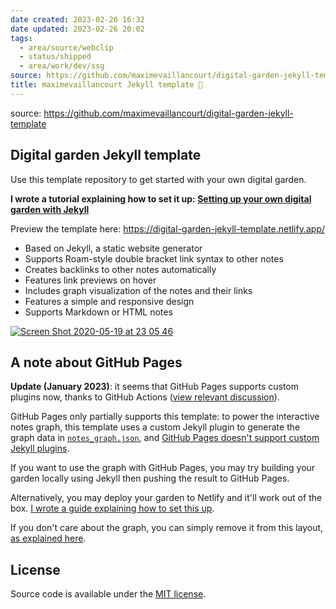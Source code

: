 ```yaml
---
date created: 2023-02-26 16:32
date updated: 2023-02-26 20:02
tags:
  - area/source/webclip
  - status/shipped
  - area/work/dev/ssg
source: https://github.com/maximevaillancourt/digital-garden-jekyll-template
title: maximevaillancourt Jekyll template 🌱
---
```


source: <https://github.com/maximevaillancourt/digital-garden-jekyll-template>

## Digital garden Jekyll template

Use this template repository to get started with your own digital garden.

**I wrote a tutorial explaining how to set it up: [Setting up your own digital garden with Jekyll](https://maximevaillancourt.com/blog/setting-up-your-own-digital-garden-with-jekyll)**

Preview the template here: <https://digital-garden-jekyll-template.netlify.app/>

- Based on Jekyll, a static website generator
- Supports Roam-style double bracket link syntax to other notes
- Creates backlinks to other notes automatically
- Features link previews on hover
- Includes graph visualization of the notes and their links
- Features a simple and responsive design
- Supports Markdown or HTML notes

[![Screen Shot 2020-05-19 at 23 05 46](https://user-images.githubusercontent.com/8457808/82400515-7d026d80-9a25-11ea-83f1-3b9cb8347e07.png)](https://user-images.githubusercontent.com/8457808/82400515-7d026d80-9a25-11ea-83f1-3b9cb8347e07.png)

## A note about GitHub Pages

**Update (January 2023)**: it seems that GitHub Pages supports custom plugins now, thanks to GitHub Actions ([view relevant discussion](https://github.com/maximevaillancourt/digital-garden-jekyll-template/discussions/144)).

GitHub Pages only partially supports this template: to power the interactive notes graph, this template uses a custom Jekyll plugin to generate the graph data in [`notes_graph.json`](https://github.com/maximevaillancourt/digital-garden-jekyll-template/blob/7ac331a4113bac77c993856562acc2bfbde9f2f7/_plugins/bidirectional_links_generator.rb#L102), and [GitHub Pages doesn't support custom Jekyll plugins](https://docs.github.com/en/pages/setting-up-a-github-pages-site-with-jekyll/about-github-pages-and-jekyll#plugins).

If you want to use the graph with GitHub Pages, you may try building your garden locally using Jekyll then pushing the result to GitHub Pages.

Alternatively, you may deploy your garden to Netlify and it'll work out of the box. [I wrote a guide explaining how to set this up](https://maximevaillancourt.com/blog/setting-up-your-own-digital-garden-with-jekyll).

If you don't care about the graph, you can simply remove it from this layout, [as explained here](https://github.com/maximevaillancourt/digital-garden-jekyll-template/discussions/132#discussioncomment-3625772).

## License

Source code is available under the [MIT license](https://github.com/maximevaillancourt/digital-garden-jekyll-template/blob/main/LICENSE.md).

